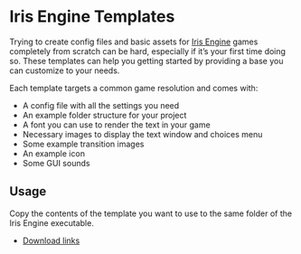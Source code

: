 # Iris Engine Templates

Trying to create config files and basic assets for
[Iris Engine](https://github.com/diegodan1893/Iris-Engine)
games completely from scratch can be hard, especially if it’s
your first time doing so. These templates can help you getting
started by providing a base you can customize to your needs.

Each template targets a common game resolution and comes with:

* A config file with all the settings you need
* An example folder structure for your project
* A font you can use to render the text in your game
* Necessary images to display the text window and choices menu
* Some example transition images
* An example icon
* Some GUI sounds


## Usage

Copy the contents of the template you want to use to the same
folder of the Iris Engine executable.

* [Download links](https://github.com/diegodan1893/Iris-Engine-Templates/releases/latest)